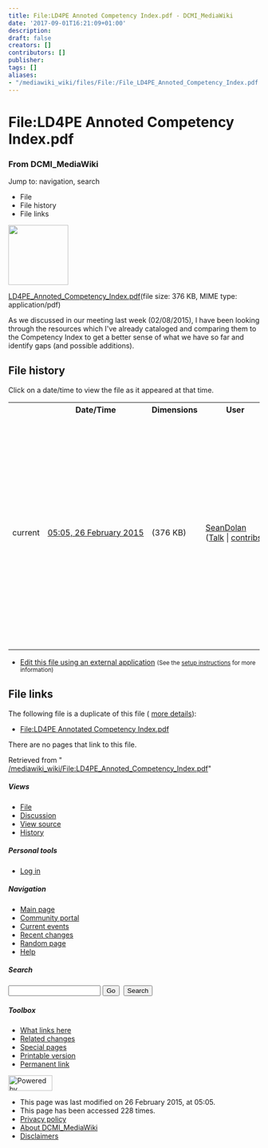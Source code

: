 ```yaml
---
title: File:LD4PE Annoted Competency Index.pdf - DCMI_MediaWiki
date: '2017-09-01T16:21:09+01:00'
description: 
draft: false
creators: []
contributors: []
publisher: 
tags: []
aliases:
- "/mediawiki_wiki/files/File:/File_LD4PE_Annoted_Competency_Index.pdf.html"
---
```


<a id="top"></a>
# File:LD4PE Annoted Competency Index.pdf

### From DCMI\_MediaWiki

Jump to: navigation, search
<!-- start content -->
- File
- File history
- File links

 [<img alt="" src="/skins/common/images/icons/fileicon-pdf.png" width="120" height="120">](/mediawiki_wiki/files/LD4PE_Annoted_Competency_Index.pdf)

[LD4PE\_Annoted\_Competency\_Index.pdf](/mediawiki_wiki/files/LD4PE_Annoted_Competency_Index.pdf)‎(file size: 376 KB, MIME type: application/pdf)

As we discussed in our meeting last week (02/08/2015), I have been looking through the resources which I've already cataloged and comparing them to the Competency Index to get a better sense of what we have so far and identify gaps (and possible additions).

<!-- 
NewPP limit report
Preprocessor node count: 1/1000000
Post-expand include size: 0/2097152 bytes
Template argument size: 0/2097152 bytes
Expensive parser function count: 0/100
-->
## File history

Click on a date/time to view the file as it appeared at that time.

<table class="wikitable filehistory">
  <tr>
    <td></td>
    <th>Date/Time</th>
    <th>Dimensions</th>
    <th>User</th>
    <th>Comment</th>
  </tr>
  <tr>
    <td>current</td>
    <td class="filehistory-selected" style="white-space: nowrap;"><a href="/mediawiki_wiki/files/LD4PE_Annoted_Competency_Index.pdf">05:05, 26 February 2015</a></td>
    <td> <span style="white-space: nowrap;">(376 KB)</span>
    </td>
    <td>
      <a href="/index.php?title=User:SeanDolan&amp;action=edit&amp;redlink=1" class="new mw-userlink" title="User:SeanDolan (page does not exist)">SeanDolan</a> <span style="white-space: nowrap;"> <span class="mw-usertoollinks">(<a href="/index.php?title=User_talk:SeanDolan&amp;action=edit&amp;redlink=1" class="new" title="User talk:SeanDolan (page does not exist)">Talk</a> | <a href="/index.php/Special:Contributions/SeanDolan" title="Special:Contributions/SeanDolan">contribs</a>)</span></span>
    </td>
    <td> <span class="comment">(As we discussed in our meeting last week (02/08/2015), I have been looking through the resources which I've already cataloged and comparing them to the Competency Index to get a better sense of what we have so far and identify gaps (and possible additions)</span>
    </td>
  </tr>
</table>

  

- [Edit this file using an external application](/index.php?title=File:LD4PE_Annoted_Competency_Index.pdf&action=edit&externaledit=true&mode=file "File:LD4PE Annoted Competency Index.pdf") <small>(See the <a href="http://www.mediawiki.org/wiki/Manual:External_editors" class="external text" rel="nofollow">setup instructions</a> for more information)</small>

## File links

The following file is a duplicate of this file ( [more details](/index.php/Special:FileDuplicateSearch/LD4PE_Annoted_Competency_Index.pdf "Special:FileDuplicateSearch/LD4PE Annoted Competency Index.pdf")):

- [File:LD4PE Annotated Competency Index.pdf](/mediawiki_wiki/files/File:/File:LD4PE_Annotated_Competency_Index.pdf.html) 

There are no pages that link to this file.

Retrieved from " [/mediawiki_wiki/File:LD4PE\_Annoted\_Competency\_Index.pdf](/mediawiki_wiki/files/File:/File:LD4PE_Annoted_Competency_Index.pdf.html)"

<!-- end content -->

##### Views

- [File](/mediawiki_wiki/files/File:/File:LD4PE_Annoted_Competency_Index.pdf.html)
- [Discussion](/index.php?title=File_talk:LD4PE_Annoted_Competency_Index.pdf&action=edit&redlink=1 "Discussion about the content page [t]")
- [View source](/index.php?title=File:LD4PE_Annoted_Competency_Index.pdf&action=edit "This page is protected.
You can view its source [e]")
- [History](/index.php?title=File:LD4PE_Annoted_Competency_Index.pdf&action=history "Past revisions of this page [h]")

##### Personal tools

- [Log in](/index.php?title=Special:UserLogin&returnto=File:LD4PE_Annoted_Competency_Index.pdf "You are encouraged to log in; however, it is not mandatory [o]")

<script type="text/javascript"> if (window.isMSIE55) fixalpha(); </script>

##### Navigation

- [Main page](/index.php/Main_Page "Visit the main page [z]")
- [Community portal](/index.php/DCMI_MediaWiki:Community_portal "About the project, what you can do, where to find things")
- [Current events](/index.php/DCMI_MediaWiki:Current_events "Find background information on current events")
- [Recent changes](/index.php/Special:RecentChanges "The list of recent changes in the wiki [r]")
- [Random page](/index.php/Special:Random "Load a random page [x]")
- [Help](/index.php/Help:Contents "The place to find out")

##### <label for="searchInput">Search</label>

<form action="/index.php" id="searchform">
				<input type="hidden" name="title" value="Special:Search">
				<input id="searchInput" title="Search DCMI_MediaWiki" accesskey="f" type="search" name="search">
				<input type="submit" name="go" class="searchButton" id="searchGoButton" value="Go" title="Go to a page with this exact name if exists"> 
				<input type="submit" name="fulltext" class="searchButton" id="mw-searchButton" value="Search" title="Search the pages for this text">
			</form>

##### Toolbox

- [What links here](/index.php/Special:WhatLinksHere/File:LD4PE_Annoted_Competency_Index.pdf "List of all wiki pages that link here [j]")
- [Related changes](/index.php/Special:RecentChangesLinked/File:LD4PE_Annoted_Competency_Index.pdf "Recent changes in pages linked from this page [k]")
- [Special pages](/index.php/Special:SpecialPages "List of all special pages [q]")
- [Printable version](/index.php?title=File:LD4PE_Annoted_Competency_Index.pdf&printable=yes "Printable version of this page [p]")
- [Permanent link](/index.php?title=File:LD4PE_Annoted_Competency_Index.pdf&oldid=9311 "Permanent link to this revision of the page")

<!-- end of the left (by default at least) column -->

 [<img src="/skins/common/images/poweredby_mediawiki_88x31.png" height="31" width="88" alt="Powered by MediaWiki">](http://www.mediawiki.org/)

- This page was last modified on 26 February 2015, at 05:05.
- This page has been accessed 228 times.
- [Privacy policy](/index.php/DCMI_MediaWiki:Privacy_policy "DCMI MediaWiki:Privacy policy")
- [About DCMI\_MediaWiki](/index.php/DCMI_MediaWiki:About "DCMI MediaWiki:About")
- [Disclaimers](/index.php/DCMI_MediaWiki:General_disclaimer "DCMI MediaWiki:General disclaimer")

<script>if (window.runOnloadHook) runOnloadHook();</script><!-- Served in 0.455 secs. -->

